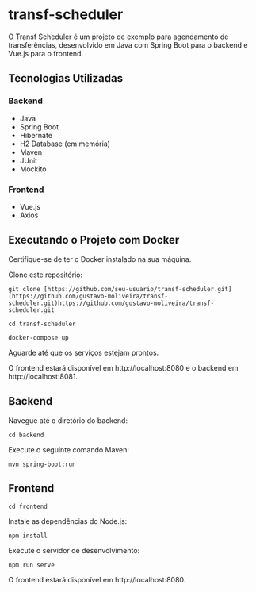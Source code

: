 # transf-scheduler

O Transf Scheduler é um projeto de exemplo para agendamento de transferências, desenvolvido em Java com Spring Boot para o backend e Vue.js para o frontend.

## Tecnologias Utilizadas

### Backend
- Java
- Spring Boot
- Hibernate
- H2 Database (em memória)
- Maven
- JUnit
- Mockito

### Frontend
- Vue.js
- Axios

## Executando o Projeto com Docker

Certifique-se de ter o Docker instalado na sua máquina.

Clone este repositório:
```
git clone [https://github.com/seu-usuario/transf-scheduler.git](https://github.com/gustavo-moliveira/transf-scheduler.git)https://github.com/gustavo-moliveira/transf-scheduler.git
```
```
cd transf-scheduler
```
```
docker-compose up
```

Aguarde até que os serviços estejam prontos.

O frontend estará disponível em http://localhost:8080 e o backend em http://localhost:8081.

## Backend

Navegue até o diretório do backend:
```
cd backend
```
Execute o seguinte comando Maven:
```
mvn spring-boot:run
```
## Frontend
```
cd frontend
```
Instale as dependências do Node.js:
```
npm install
```
Execute o servidor de desenvolvimento:
```
npm run serve
```
O frontend estará disponível em http://localhost:8080.

